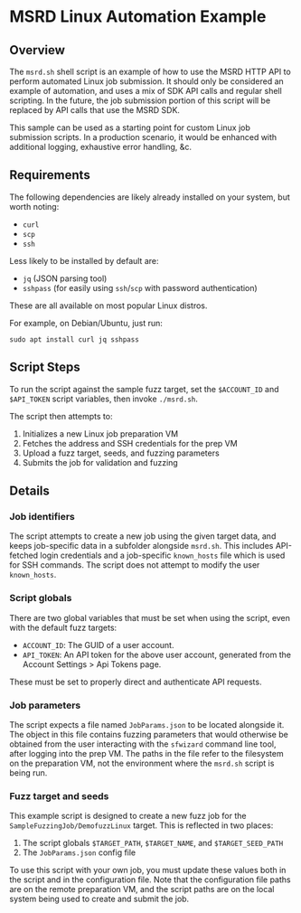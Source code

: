 # MSRD Linux Automation Example

## Overview

The `msrd.sh` shell script is an example of how to use the MSRD HTTP API to
perform automated Linux job submission. It should only be considered an example
of automation, and uses a mix of SDK API calls and regular shell scripting. In
the future, the job submission portion of this script will be replaced by API
calls that use the MSRD SDK.

This sample can be used as a starting point for custom Linux job submission
scripts. In a production scenario, it would be enhanced with additional logging,
exhaustive error handling, &c.

## Requirements

The following dependencies are likely already installed on your system, but
worth noting:

- `curl`
- `scp`
- `ssh`

Less likely to be installed by default are:

- `jq` (JSON parsing tool)
- `sshpass` (for easily using `ssh`/`scp` with password authentication)

These are all available on most popular Linux distros.

For example, on Debian/Ubuntu, just run:

```
sudo apt install curl jq sshpass
```

## Script Steps

To run the script against the sample fuzz target, set the `$ACCOUNT_ID` and
`$API_TOKEN` script variables, then invoke `./msrd.sh`.

The script then attempts to:

1. Initializes a new Linux job preparation VM
1. Fetches the address and SSH credentials for the prep VM
1. Upload a fuzz target, seeds, and fuzzing parameters
1. Submits the job for validation and fuzzing

## Details

### Job identifiers

The script attempts to create a new job using the given target data, and keeps
job-specific data in a subfolder alongside `msrd.sh`. This includes API-fetched
login credentials and a job-specific `known_hosts` file which is used for SSH
commands. The script does not attempt to modify the user `known_hosts`.

### Script globals

There are two global variables that must be set when using the script, even with
the default fuzz targets:

- `ACCOUNT_ID`: The GUID of a user account.
- `API_TOKEN`: An API token for the above user account, generated from the
  Account Settings > Api Tokens page.

These must be set to properly direct and authenticate API requests.

### Job parameters

The script expects a file named `JobParams.json` to be located alongside it. The
object in this file contains fuzzing parameters that would otherwise be obtained
from the user interacting with the `sfwizard` command line tool, after logging
into the prep VM. The paths in the file refer to the filesystem on the
preparation VM, not the environment where the `msrd.sh` script is being run.

### Fuzz target and seeds

This example script is designed to create a new fuzz job for the
`SampleFuzzingJob/DemofuzzLinux` target. This is reflected in two places:

1. The script globals `$TARGET_PATH`, `$TARGET_NAME`, and `$TARGET_SEED_PATH`
1. The `JobParams.json` config file

To use this script with your own job, you must update these values both in the
script and in the configuration file. Note that the configuration file paths are
on the remote preparation VM, and the script paths are on the local system being
used to create and submit the job.
